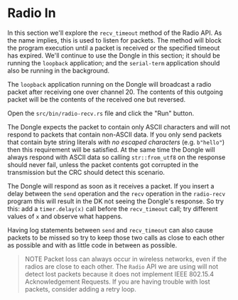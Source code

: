 # Radio In 

In this section we'll explore the `recv_timeout` method of the Radio API. As the name implies, this is used to listen for packets. The method will block the program execution until a packet is received or the specified timeout has expired. We'll continue to use the Dongle in this section; it should be running the `loopback` application; and the `serial-term` application should also be running in the background.

The `loopback` application running on the Dongle will broadcast a radio packet after receiving one over channel 20. The contents of this outgoing packet will be the contents of the received one but reversed.

Open the `src/bin/radio-recv.rs` file and click the "Run" button.

The Dongle expects the packet to contain only ASCII characters and will not respond to packets that contain non-ASCII data. If you only send packets that contain byte string literals *with no escaped characters* (e.g. `b"hello"`) then this requirement will be satisfied. At the same time the Dongle will always respond with ASCII data so calling `str::from_utf8` on the response should never fail, unless the packet contents got corrupted in the transmission but the CRC should detect this scenario.

The Dongle will respond as soon as it receives a packet. If you insert a delay between the `send` operation and the `recv` operation in the `radio-recv` program this will result in the DK not seeing the Dongle's response. So try this: add a `timer.delay(x)` call before the `recv_timeout` call; try different values of `x` and observe what happens.

Having log statements between `send` and `recv_timeout` can also cause packets to be missed so try to keep those two calls as close to each other as possible and with as little code in between as possible.

> NOTE Packet loss can always occur in wireless networks, even if the radios are close to each other. The `Radio` API we are using will not detect lost packets because it does not implement IEEE 802.15.4 Acknowledgement Requests. If you are having trouble with lost packets, consider adding a retry loop.